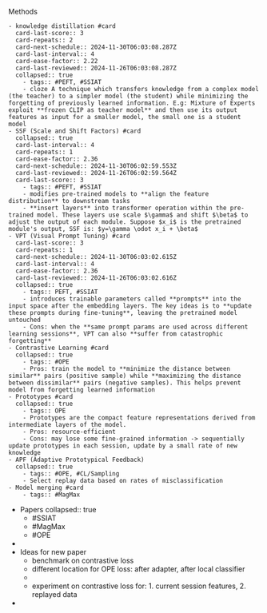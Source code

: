 Methods

	- knowledge distillation #card
	  card-last-score:: 3
	  card-repeats:: 2
	  card-next-schedule:: 2024-11-30T06:03:08.287Z
	  card-last-interval:: 4
	  card-ease-factor:: 2.22
	  card-last-reviewed:: 2024-11-26T06:03:08.287Z
	  collapsed:: true
		- tags:: #PEFT, #SSIAT
		- cloze A technique which transfers knowledge from a complex model (the teacher) to a simpler model (the student) while minimizing the forgetting of previously learned information. E.g: Mixture of Experts exploit **frozen CLIP as teacher model** and then use its output features as input for a smaller model, the small one is a student model
	- SSF (Scale and Shift Factors) #card
	  collapsed:: true
	  card-last-interval:: 4
	  card-repeats:: 1
	  card-ease-factor:: 2.36
	  card-next-schedule:: 2024-11-30T06:02:59.553Z
	  card-last-reviewed:: 2024-11-26T06:02:59.564Z
	  card-last-score:: 3
		- tags:: #PEFT, #SSIAT
		- modifies pre-trained models to **align the feature distribution** to downstream tasks
		- **insert layers** into transformer operation within the pre-trained model. These layers use scale $\gamma$ and shift $\beta$ to adjust the output of each module. Suppose $x_i$ is the pretrained module's output, SSF is: $y=\gamma \odot x_i + \beta$
	- VPT (Visual Prompt Tuning) #card
	  card-last-score:: 3
	  card-repeats:: 1
	  card-next-schedule:: 2024-11-30T06:03:02.615Z
	  card-last-interval:: 4
	  card-ease-factor:: 2.36
	  card-last-reviewed:: 2024-11-26T06:03:02.616Z
	  collapsed:: true
		- tags:: PEFT, #SSIAT
		- introduces trainable parameters called **prompts** into the input space after the embedding layers. The key ideas is to **update these prompts during fine-tuning**, leaving the pretrained model untouched
		- Cons: when the **same prompt params are used across different learning sessions**, VPT can also **suffer from catastrophic forgetting**
	- Contrastive Learning #card
	  collapsed:: true
		- tags:: #OPE
		- Pros: train the model to **minimize the distance between similar** pairs (positive sample) while **maximizing the distance between dissimilar** pairs (negative samples). This helps prevent model from forgetting learned information
	- Prototypes #card
	  collapsed:: true
		- tags:: OPE
		- Prototypes are the compact feature representations derived from intermediate layers of the model.
		- Pros: resource-efficient
		- Cons: may lose some fine-grained information -> sequentially update prototypes in each session, update by a small rate of new knowledge
	- APF (Adaptive Prototypical Feedback)
	  collapsed:: true
		- tags:: #OPE, #CL/Sampling
		- Select replay data based on rates of misclassification
	- Model merging #card
		- tags:: #MagMax
- Papers
  collapsed:: true
	- #SSIAT
	- #MagMax
	- #OPE
-
- Ideas for new paper
	- benchmark on contrastive loss
	- different location for OPE loss: after adapter, after local classifier
	-
	- experiment on contrastive loss for: 1. current session features, 2. replayed data
-